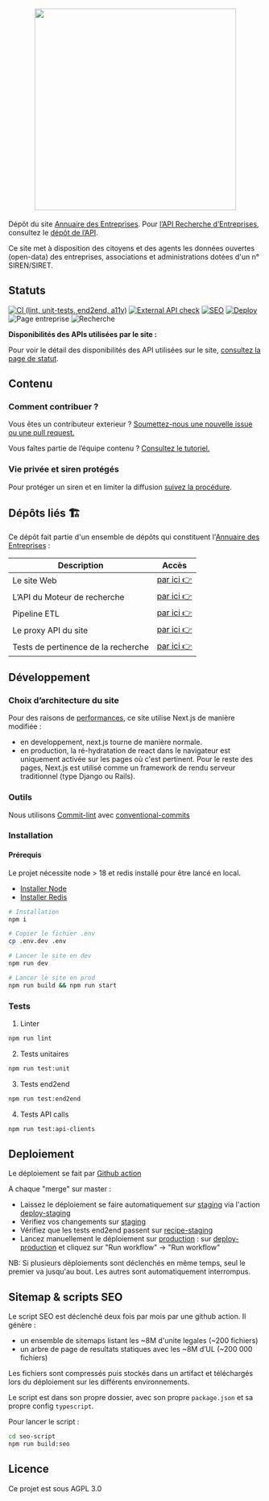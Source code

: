 <h1 align="center">
  <img src="https://github.com/etalab/annuaire-entreprises-site/blob/main/public/images/annnuaire-entreprises.svg" width="400px" />
</h1>

Dépôt du site [Annuaire des Entreprises](https://annuaire-entreprises.data.gouv.fr). Pour [l’API Recherche d’Entreprises](https://api.gouv.fr/les-api/api-recherche-entreprises), consultez le [dépôt de l’API](https://github.com/etalab/annuaire-entreprises-search-api).

Ce site met à disposition des citoyens et des agents les données ouvertes (open-data) des entreprises, associations et administrations dotées d'un n° SIREN/SIRET.

## Statuts

[![CI (lint, unit-tests, end2end, a11y)](https://github.com/etalab/annuaire-entreprises.data.gouv.fr/actions/workflows/pre-merge.yml/badge.svg)](https://github.com/etalab/annuaire-entreprises.data.gouv.fr/actions/workflows/pre-merge.yml)
[![External API check](https://github.com/etalab/annuaire-entreprises-site/actions/workflows/external-api-test.yml/badge.svg)](https://github.com/etalab/annuaire-entreprises-site/actions/workflows/external-api-test.yml)
[![SEO](https://github.com/etalab/annuaire-entreprises-site/actions/workflows/seo.yml/badge.svg)](https://github.com/etalab/annuaire-entreprises-site/actions/workflows/seo.yml)
[![Deploy](https://github.com/etalab/annuaire-entreprises-site/actions/workflows/deploy.yml/badge.svg)](https://github.com/etalab/annuaire-entreprises-site/actions/workflows/deploy.yml)
![Page entreprise](https://img.shields.io/uptimerobot/status/m787859483-e754b64b78a0c30eea102880?label=Page%20entreprise&logo=Page%20entreprise)
![Recherche](https://img.shields.io/uptimerobot/status/m787859512-adcc5cd05674366504f96c86?label=Recherche&logo=Page%20entreprise)

**Disponibilités des APIs utilisées par le site :**

Pour voir le détail des disponibilités des API utilisées sur le site, [consultez la page de statut](https://annuaire-entreprises.data.gouv.fr/donnees/api).

## Contenu

### Comment contribuer ?

Vous êtes un contributeur exterieur ? [Soumettez-nous une nouvelle issue ou une pull request.](https://github.com/etalab/annuaire-entreprises-site/issues/new/choose)

Vous faîtes partie de l’équipe contenu ? [Consultez le tutoriel.](https://github.com/etalab/annuaire-entreprises.data.gouv.fr/tree/main/CONTRIBUTE-CONTENT.md)

### Vie privée et siren protégés

Pour protéger un siren et en limiter la diffusion [suivez la procédure](https://annuaire-entreprises.data.gouv.fr/faq/supprimer-donnees-personnelles-entreprise).

## Dépôts liés 🏗

Ce dépôt fait partie d'un ensemble de dépôts qui constituent l'[Annuaire des Entreprises](https://annuaire-entreprises.data.gouv.fr) :

| Description                         | Accès                                                                       |
| ----------------------------------- | --------------------------------------------------------------------------- |
| Le site Web                         | [par ici 👉](https://github.com/etalab/annuaire-entreprises-site)           |
| L’API du Moteur de recherche        | [par ici 👉](https://github.com/etalab/annuaire-entreprises-search-api)     |
| Pipeline ETL                        | [par ici 👉](https://github.com/etalab/annuaire-entreprises-search-infra)   |
| Le proxy API du site                | [par ici 👉](https://github.com/etalab/annuaire-entreprises-api-proxy)      |
| Tests de pertinence de la recherche | [par ici 👉](https://github.com/etalab/annuaire-entreprises-search-testing) |

## Développement

### Choix d’architecture du site

Pour des raisons de [performances](https://pagespeed.web.dev/analysis/https-annuaire-entreprises-data-gouv-fr-entreprise-danone-552032534/z9b3dtu5dl?form_factor=mobile), ce site utilise Next.js de manière modifiée :

- en developpement, next.js tourne de manière normale.
- en production, la ré-hydratation de react dans le navigateur est uniquement activée sur les pages où c'est pertinent. Pour le reste des pages, Next.js est utilisé comme un framework de rendu serveur traditionnel (type Django ou Rails).

### Outils

Nous utilisons [Commit-lint](https://commitlint.js.org/#/) avec [conventional-commits](https://www.conventionalcommits.org/en/v1.0.0-beta.2/#why-use-conventional-commits)

### Installation

#### Prérequis

Le projet nécessite node > 18 et redis installé pour être lancé en local.

- [Installer Node](https://nodejs.org/en/download/package-manager)
- [Installer Redis](https://redis.io/docs/getting-started/installation/)

```bash
# Installation
npm i

# Copier le fichier .env
cp .env.dev .env

# Lancer le site en dev
npm run dev

# Lancer le site en prod
npm run build && npm run start
```

### Tests

1. Linter

```bash
npm run lint
```

2. Tests unitaires

```bash
npm run test:unit
```

3. Tests end2end

```bash
npm run test:end2end
```

4. Tests API calls

```bash
npm run test:api-clients
```

## Deploiement

Le déploiement se fait par [Github action](https://github.com/etalab/annuaire-entreprises-site/actions)

A chaque "merge" sur master :

- Laissez le déploiement se faire automatiquement sur [staging](https://staging.annuaire-entreprises.data.gouv.fr) via l'action [deploy-staging](https://github.com/etalab/annuaire-entreprises-site/actions/workflows/deploy-staging.yml)
- Vérifiez vos changements sur [staging](https://staging.annuaire-entreprises.data.gouv.fr)
- Vérifiez que les tests end2end passent sur [recipe-staging](https://github.com/etalab/annuaire-entreprises-site/actions/workflows/recipe-staging.yml)
- Lancez manuellement le déploiement sur [production](https://annuaire-entreprises.data.gouv.fr) : sur [deploy-production](https://github.com/etalab/annuaire-entreprises-site/actions/workflows/deploy-production.yml) et cliquez sur "Run workflow" -> "Run workflow"

NB: Si plusieurs déploiements sont déclenchés en même temps, seul le premier va jusqu'au bout. Les autres sont automatiquement interrompus.

## Sitemap & scripts SEO

Le script SEO est déclenché deux fois par mois par une github action.
Il génère :

- un ensemble de sitemaps listant les ~8M d'unite legales (~200 fichiers)
- un arbre de page de resultats statiques avec les ~8M d’UL (~200 000 fichiers)

Les fichiers sont compressés puis stockés dans un artifact et téléchargés lors du déploiement sur les différents environnements.

Le script est dans son propre dossier, avec son propre `package.json` et sa propre config `typescript`.

Pour lancer le script :

```bash
cd seo-script
npm run build:seo
```

## Licence

Ce projet est sous AGPL 3.0

